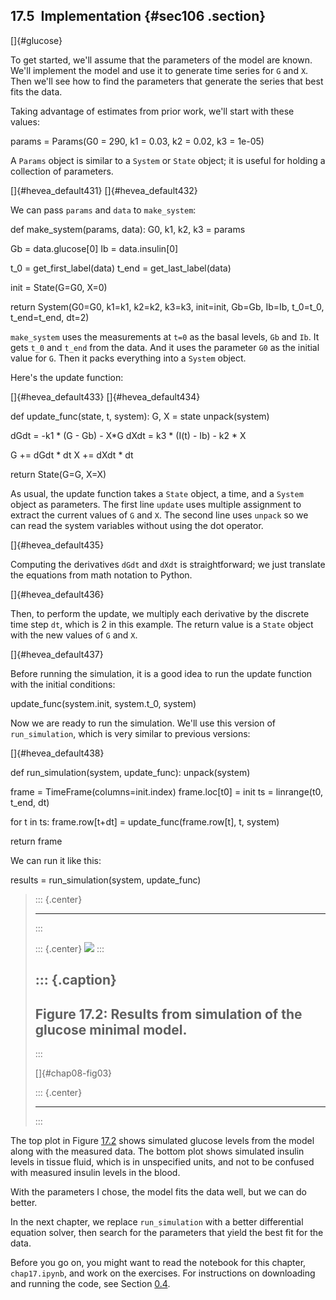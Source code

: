 ﻿17.5  Implementation {#sec106 .section}
--------------------

[]{#glucose}

To get started, we'll assume that the parameters of the model are known.
We'll implement the model and use it to generate time series for `G` and
`X`. Then we'll see how to find the parameters that generate the series
that best fits the data.

Taking advantage of estimates from prior work, we'll start with these
values:

params = Params(G0 = 290, k1 = 0.03, k2 = 0.02, k3 = 1e-05)

A `Params` object is similar to a `System` or `State` object; it is
useful for holding a collection of parameters.

[]{#hevea_default431} []{#hevea_default432}

We can pass `params` and `data` to `make_system`:

def make\_system(params, data): G0, k1, k2, k3 = params

Gb = data.glucose\[0\] Ib = data.insulin\[0\]

t\_0 = get\_first\_label(data) t\_end = get\_last\_label(data)

init = State(G=G0, X=0)

return System(G0=G0, k1=k1, k2=k2, k3=k3, init=init, Gb=Gb, Ib=Ib,
t\_0=t\_0, t\_end=t\_end, dt=2)

`make_system` uses the measurements at `t=0` as the basal levels, `Gb`
and `Ib`. It gets `t_0` and `t_end` from the data. And it uses the
parameter `G0` as the initial value for `G`. Then it packs everything
into a `System` object.

Here's the update function:

[]{#hevea_default433} []{#hevea_default434}

def update\_func(state, t, system): G, X = state unpack(system)

dGdt = -k1 \* (G - Gb) - X\*G dXdt = k3 \* (I(t) - Ib) - k2 \* X

G += dGdt \* dt X += dXdt \* dt

return State(G=G, X=X)

As usual, the update function takes a `State` object, a time, and a
`System` object as parameters. The first line `update` uses multiple
assignment to extract the current values of `G` and `X`. The second line
uses `unpack` so we can read the system variables without using the dot
operator.

[]{#hevea_default435}

Computing the derivatives `dGdt` and `dXdt` is straightforward; we just
translate the equations from math notation to Python.

[]{#hevea_default436}

Then, to perform the update, we multiply each derivative by the discrete
time step `dt`, which is 2 in this example. The return value is a
`State` object with the new values of `G` and `X`.

[]{#hevea_default437}

Before running the simulation, it is a good idea to run the update
function with the initial conditions:

update\_func(system.init, system.t\_0, system)

Now we are ready to run the simulation. We'll use this version of
`run_simulation`, which is very similar to previous versions:

[]{#hevea_default438}

def run\_simulation(system, update\_func): unpack(system)

frame = TimeFrame(columns=init.index) frame.loc\[t0\] = init ts =
linrange(t0, t\_end, dt)

for t in ts: frame.row\[t+dt\] = update\_func(frame.row\[t\], t, system)

return frame

We can run it like this:

results = run\_simulation(system, update\_func)

> ::: {.center}
>
> ------------------------------------------------------------------------
> :::
>
> ::: {.center}
> ![](ModSimPy026.png)
> :::
>
> ::: {.caption}
>   --------------------------------------------------------------------
>   Figure 17.2: Results from simulation of the glucose minimal model.
>   --------------------------------------------------------------------
> :::
>
> []{#chap08-fig03}
>
> ::: {.center}
>
> ------------------------------------------------------------------------
> :::

The top plot in Figure [17.2](#chap08-fig03) shows simulated glucose
levels from the model along with the measured data. The bottom plot
shows simulated insulin levels in tissue fluid, which is in unspecified
units, and not to be confused with measured insulin levels in the blood.

With the parameters I chose, the model fits the data well, but we can do
better.

In the next chapter, we replace `run_simulation` with a better
differential equation solver, then search for the parameters that yield
the best fit for the data.

Before you go on, you might want to read the notebook for this chapter,
`chap17.ipynb`, and work on the exercises. For instructions on
downloading and running the code, see Section [0.4](#code).
